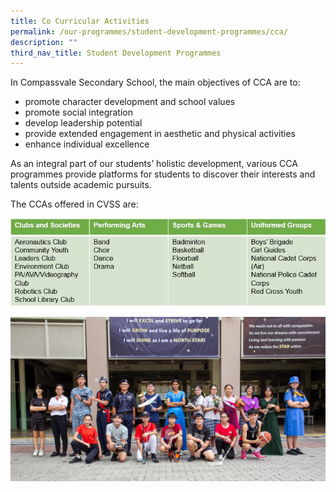 ```yaml
---
title: Co Curricular Activities
permalink: /our-programmes/student-development-programmes/cca/
description: ""
third_nav_title: Student Development Programmes
---
```

In Compassvale Secondary School, the main objectives of CCA are to:

*   promote character development and school values
*   promote social integration
*   develop leadership potential
*   provide extended engagement in aesthetic and physical activities
*   enhance individual excellence

As an integral part of our students’ holistic development, various CCA programmes provide platforms for students to discover their interests and talents outside academic pursuits.

The CCAs offered in CVSS are:

![](/images/2023%20Student%20Dev%20Prog/ccas%20in%20cvss_10april2023.JPG)


<img src="/images/Combined%20CCA%20Shot%202_cropped.jpg">

